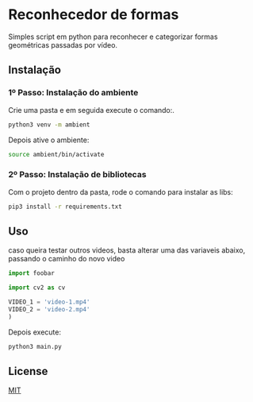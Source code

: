 # Reconhecedor de formas

Simples script em python para reconhecer e categorizar formas geométricas passadas por vídeo. 

## Instalação

### 1º Passo: Instalação do ambiente

Crie uma pasta e em seguida execute o comando:.

```bash
python3 venv -m ambient
```
Depois ative o ambiente:

```bash
source ambient/bin/activate
```

### 2º Passo: Instalação de bibliotecas

Com o projeto dentro da pasta, rode o comando para instalar as libs:

```bash
pip3 install -r requirements.txt
```

## Uso

caso queira testar outros videos, basta alterar uma das variaveis abaixo, passando o caminho do novo video

```python
import foobar

import cv2 as cv

VIDEO_1 = 'video-1.mp4'
VIDEO_2 = 'video-2.mp4'
)
```
Depois execute:
```bash
python3 main.py
```
## License
[MIT](https://choosealicense.com/licenses/mit/)